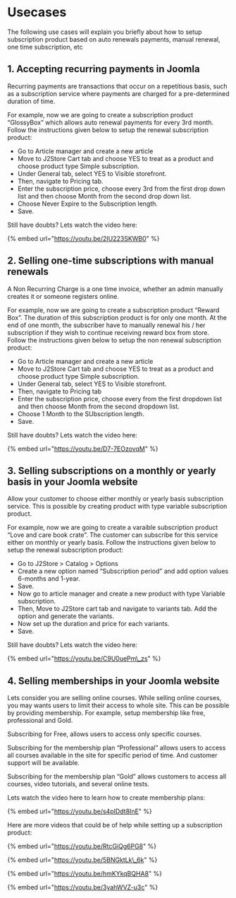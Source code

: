 # Usecases

The following use cases will explain you briefly about how to setup subscription product based on auto renewals payments, manual renewal, one time subscription, etc

## 1. Accepting recurring payments in Joomla <a id="1-accepting-recurring-payments-in-joomla"></a>

Recurring payments are transactions that occur on a repetitious basis, such as a subscription service where payments are charged for a pre-determined duration of time.

For example, now we are going to create a subscription product “GlossyBox” which allows auto renewal payments for every 3rd month. Follow the instructions given below to setup the renewal subscription product:

* Go to Article manager and create a new article
* Move to J2Store Cart tab and choose YES to treat as a product and choose product type Simple subscription.
* Under General tab, select YES to Visible storefront.
* Then, navigate to Pricing tab.
* Enter the subscription price, choose every 3rd from the first drop down list and then choose Month from the second drop down list.
* Choose Never Expire to the Subscription length.
* Save.

Still have doubts? Lets watch the video here:

{% embed url="https://youtu.be/2IU223SKWB0" %}



## 2. Selling one-time subscriptions with manual renewals <a id="2-selling-one-time-subscriptions-with-manual-renewals"></a>

A Non Recurring Charge is a one time invoice, whether an admin manually creates it or someone registers online.

For example, now we are going to create a subscription product “Reward Box”. The duration of this subscription product is for only one month. At the end of one month, the subscriber have to manually renewal his / her subscription if they wish to continue receiving reward box from store. Follow the instructions given below to setup the non renewal subscription product:

* Go to Article manager and create a new article
* Move to J2Store Cart tab and choose YES to treat as a product and choose product type Simple subscription.
* Under General tab, select YES to Visible storefront.
* Then, navigate to Pricing tab
* Enter the subscription price, choose every from the first dropdown list and then choose Month from the second dropdown list.
* Choose 1 Month to the SUbscription length.
* Save.

Still have doubts? Lets watch the video here:

{% embed url="https://youtu.be/D7-7EOzovqM" %}



## 3. Selling subscriptions on a monthly or yearly basis in your Joomla website <a id="3-selling-subscriptions-on-a-monthly-or-yearly-basis-in-your-joomla-website"></a>

Allow your customer to choose either monthly or yearly basis subscription service. This is possible by creating product with type variable subscription product.

For example, now we are going to create a varaible subscription product “Love and care book crate”. The customer can subscribe for this service either on monthly or yearly basis. Follow the instructions given below to setup the renewal subscription product:

* Go to J2Store &gt; Catalog &gt; Options
* Create a new option named “Subscription period” and add option values 6-months and 1-year.
* Save.
* Now go to article manager and create a new product with type Variable subscription.
* Then, Move to J2Store cart tab and navigate to variants tab. Add the option and generate the variants.
* Now set up the duration and price for each variants.
* Save.

Still have doubts? Lets watch the video here:

{% embed url="https://youtu.be/C9U0uePm\_zs" %}



## 4. Selling memberships in your Joomla website <a id="4-selling-memberships-in-your-joomla-website"></a>

Lets consider you are selling online courses. While selling online courses, you may wants users to limit their access to whole site. This can be possible by providing membership. For example, setup membership like free, professional and Gold.

Subscribing for Free, allows users to access only specific courses.

Subscribing for the membership plan “Professional” allows users to access all courses available in the site for specific period of time. And customer support will be available.

Subscribing for the membership plan “Gold” allows customers to access all courses, video tutorials, and several online tests.

Lets watch the video here to learn how to create membership plans:

{% embed url="https://youtu.be/s4pIDdt8InE" %}



 Here are more videos that could be of help while setting up a subscription product:

{% embed url="https://youtu.be/RtcGiQg6PG8" %}

{% embed url="https://youtu.be/5BNGktLk\_6k" %}



{% embed url="https://youtu.be/hmKYkqBQHA8" %}

{% embed url="https://youtu.be/3yahWVZ-u3c" %}





